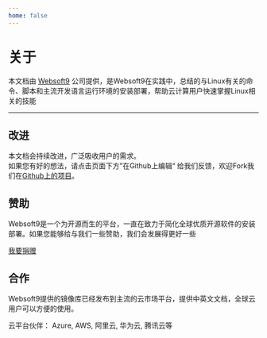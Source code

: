 ```yaml
---
home: false
---
```


# 关于

本文档由 [Websoft9](http://www.websoft9.com/) 公司提供，是Websoft9在实践中，总结的与Linux有关的命令、脚本和主流开发语言运行环境的安装部署，帮助云计算用户快速掌握Linux相关的技能

---

## 改进

本文档会持续改进，广泛吸收用户的需求。  
如果您有好的想法，请点击页面下方”在Github上编辑“ 给我们反馈，欢迎Fork我们在[Github上的项目](https://github.com/Websoft9/linux)。

## 赞助

Websoft9是一个为开源而生的平台，一直在致力于简化全球优质开源软件的安装部署。如果您能够给与我们一些赞助，我们会发展得更好一些  

[我要捐赠](http://www.websoft9.com/aboutus/donate)

## 合作

Websoft9提供的镜像库已经发布到主流的云市场平台，提供中英文文档，全球云用户可以方便的使用。  

云平台伙伴： Azure, AWS, 阿里云, 华为云, 腾讯云等